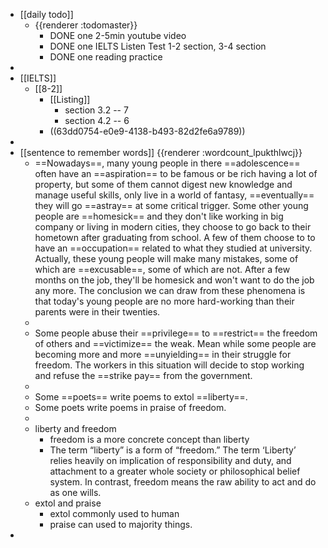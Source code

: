 - [[daily todo]]
	- {{renderer :todomaster}}
		- DONE one 2-5min youtube video
		- DONE one IELTS Listen Test 1-2 section, 3-4 section
		- DONE one reading practice
-
- [[IELTS]]
	- [[8-2]]
		- [[Listing]]
			- section 3.2 -- 7
			- section 4.2 -- 6
		- ((63dd0754-e0e9-4138-b493-82d2fe6a9789))
-
- [[sentence to remember words]] {{renderer :wordcount_lpukthlwcj}}
	- ==Nowadays==, many young people in there ==adolescence== often have an ==aspiration== to be famous or be rich having a lot of property, but some of them cannot digest new knowledge and manage useful skills, only live in a world of fantasy, ==eventually== they will go ==astray== at some critical trigger. Some other young people are ==homesick== and they don't like working in big company or living in modern cities, they choose to go back to their hometown after graduating from school. A few of them choose to to have an ==occupation== related to what they studied at university. Actually, these young people will make many mistakes, some of which are ==excusable==, some of which are not. After a few months on the job, they'll be homesick and won't want to do the job any more. The conclusion we can draw from these phenomena is that today's young people are no more hard-working than their parents were in their twenties.
	-
	- Some people abuse their ==privilege== to ==restrict== the freedom of others and ==victimize== the weak. Mean while some people are becoming more and more ==unyielding== in their struggle for freedom. The workers in this situation will decide to stop working and refuse the ==strike pay== from the government.
	-
	- Some ==poets== write poems to extol ==liberty==.
	- Some poets write poems in praise of freedom.
	-
	- liberty and freedom
		- freedom is a more concrete concept than liberty
		- The term “liberty” is a form of “freedom.” The term ‘Liberty’  relies heavily on implication of responsibility and duty, and attachment to a greater whole society or philosophical belief system. In contrast, freedom means the raw ability to act and do as one wills.
	- extol and praise
		- extol commonly used to human
		- praise can used to majority things.
-